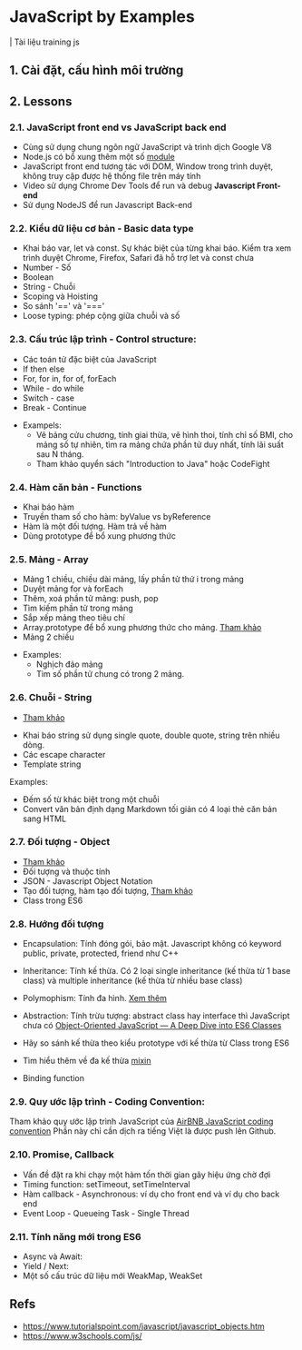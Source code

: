 # JavaScript by Examples
| Tài liệu training js

## 1. Cài đặt, cấu hình môi trường

## 2. Lessons

### 2.1. JavaScript front end vs JavaScript back end
* Cùng sử dụng chung ngôn ngữ JavaScript và trình dịch Google V8
* Node.js có bổ xung thêm một số [module](https://nodejs.org/dist/latest-v8.x/docs/api/)
* JavaScript front end tương tác với DOM, Window trong trình duyệt, không truy cập được hệ thống file trên máy tính
* Video sử dụng Chrome Dev Tools để run và debug **Javascript Front-end**
* Sử dụng NodeJS để run Javascript Back-end

### 2.2. Kiểu dữ liệu cơ bản - Basic data type
- Khai báo var, let và const. Sự khác biệt của từng khai báo. Kiểm tra xem trình duyệt Chrome, Firefox, Safari đã hỗ trợ let và const chưa
- Number - Số
- Boolean
- String - Chuỗi
- Scoping và Hoisting
- So sánh '==' và '==='
- Loose typing: phép cộng giữa chuỗi và số

### 2.3. Cấu trúc lập trình - Control structure:
- Các toán tử đặc biệt của JavaScript
- If then else
- For, for in, for of, forEach
- While - do while
- Switch - case
- Break - Continue

* Exampels: 
  * Vẽ bảng cửu chương, tính giai thừa, vẽ hình thoi, tính chỉ số BMI, cho mảng số tự nhiên, tìm ra mảng chứa phần tử duy nhất, tính lãi suất sau N tháng. 
  * Tham khảo quyển sách "Introduction to Java" hoặc CodeFight

### 2.4. Hàm căn bản -  Functions
- Khai báo hàm
- Truyền tham số cho hàm: byValue vs byReference
- Hàm là một đối tượng. Hàm trả về hàm
- Dùng prototype để bổ xung phương thức

### 2.5. Mảng - Array
- Mảng 1 chiều, chiều dài mảng, lấy phần tử thứ i trong mảng
- Duyệt mảng for và forEach
- Thêm, xoá phần tử mảng: push, pop
- Tìm kiếm phần tử trong mảng
- Sắp xếp mảng theo tiêu chí
- Array.prototype để bổ xung phương thức cho mảng. [Tham khảo](https://developer.mozilla.org/en-US/docs/Web/JavaScript/Reference/Global_Objects/Array/prototype)
- Mảng 2 chiều

* Examples:
  - Nghịch đảo mảng
  - Tìm số phần tử chung có trong 2 mảng.

### 2.6. Chuỗi - String
* [Tham khảo](https://developer.mozilla.org/en/docs/Web/JavaScript/Reference/Global_Objects/String)
- Khai báo string sử dụng single quote, double quote, string trên nhiều dòng.
- Các escape character
- Template string

Examples: 
  * Đếm số từ khác biệt trong một chuỗi
  * Convert văn bản định dạng Markdown tối giản có 4 loại thẻ căn bản sang HTML

### 2.7. Đối tượng - Object
* [Tham khảo](https://developer.mozilla.org/en-US/docs/Learn/JavaScript/Objects/Basics)
* Đối tượng và thuộc tính
* JSON - Javascript Object Notation
* Tạo đối tượng, hàm tạo đối tượng, [Tham khảo](https://developer.mozilla.org/en-US/docs/Learn/JavaScript/Objects/Object-oriented_JS)
* Class trong ES6

### 2.8. Hướng đối tượng
- Encapsulation: Tính đóng gói, bảo mật. Javascript không có keyword public, private, protected, friend như C++
- Inheritance: Tính kế thừa. Có 2 loại single inheritance (kế thừa từ 1 base class) và multiple inheritance (kế thừa từ nhiều base class)
- Polymophism: Tính đa hình. [Xem thêm](https://www.youtube.com/watch?v=zdovG9cuEBA)
- Abstraction: Tính trừu tượng: abstract class hay interface thì JavaScript chưa có
[Object-Oriented JavaScript — A Deep Dive into ES6 Classes](https://www.sitepoint.com/object-oriented-javascript-deep-dive-es6-classes/)

- Hãy so sánh kế thừa theo kiểu prototype với kế thừa từ Class trong ES6
- Tìm hiểu thêm về đa kế thừa [mixin](https://javascriptweblog.wordpress.com/2011/05/31/a-fresh-look-at-javascript-mixins/)
- Binding function

### 2.9. Quy ước lập trình - Coding Convention:
Tham khảo quy ước lập trình JavaScript của [AirBNB JavaScript coding convention](https://github.com/airbnb/javascript)
Phần này chỉ cần dịch ra tiếng Việt là được push lên Github.

### 2.10. Promise, Callback
- Vấn đề đặt ra khi chạy một hàm tốn thời gian gây hiệu ứng chờ đợi
- Timing function: setTimeout, setTimeInterval
- Hàm callback - Asynchronous: ví dụ cho front end và ví dụ cho back end
- Event Loop - Queueing Task - Single Thread

### 2.11. Tính năng mới trong ES6
- Async và Await:
- Yield / Next:
- Một số cấu trúc dữ liệu mới WeakMap, WeakSet

## Refs
* https://www.tutorialspoint.com/javascript/javascript_objects.htm
* https://www.w3schools.com/js/